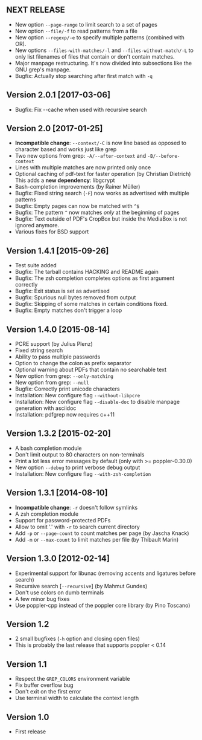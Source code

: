 NEXT RELEASE
------------

  - New option `--page-range` to limit search to a set of pages
  - New option `--file/-f` to read patterns from a file
  - New option `--regexp/-e` to specify multiple patterns (combined with OR).
  - New options `--files-with-matches/-l` and `--files-without-match/-L` to only
    list filenames of files that contain or don't contain matches.
  - Major manpage restructuring. It's now divided into subsections like the GNU
    grep's manpage.
  - Bugfix: Actually stop searching after first match with `-q`

Version 2.0.1  [2017-03-06]
---------------------------

  - Bugfix: Fix --cache when used with recursive search

Version 2.0  [2017-01-25]
-------------------------

  - **Incompatible change**: `--context/-C` is now line based as opposed to
    character based and works just like grep
  - Two new options from grep: `-A/--after-context` and `-B/--before-context`
  - Lines with multiple matches are now printed only once
  - Optional caching of pdf-text for faster operation (by Christian Dietrich)
    This adds a **new dependency**: libgcrypt
  - Bash-completion improvements (by Rainer Müller)
  - Bugfix: Fixed string search (`-F`) now works as advertised with multiple
    patterns
  - Bugfix: Empty pages can now be matched with `^$`
  - Bugfix: The pattern `^` now matches *only* at the beginning of pages
  - Bugfix: Text outside of PDF's CropBox but inside the MediaBox is not
    ignored anymore.
  - Various fixes for BSD support

Version 1.4.1  [2015-09-26]
---------------------------

  - Test suite added
  - Bugfix: The tarball contains HACKING and README again
  - Bugfix: The zsh completion completes options as first
    argument correctly
  - Bugfix: Exit status is set as advertised
  - Bugfix: Spurious null bytes removed from output
  - Bugfix: Skipping of some matches in certain conditions fixed.
  - Bugfix: Empty matches don't trigger a loop

Version 1.4.0  [2015-08-14]
---------------------------

  - PCRE support (by Julius Plenz)
  - Fixed string search
  - Ability to pass multiple passwords
  - Option to change the colon as prefix separator
  - Optional warning about PDFs that contain no searchable text
  - New option from grep: `--only-matching`
  - New option from grep: `--null`
  - Bugfix: Correctly print unicode characters
  - Installation: New configure flag `--without-libpcre`
  - Installation: New configure flag `--disable-doc` to disable
        manpage generation with asciidoc
  - Installation: pdfgrep now requires c++11

Version 1.3.2    [2015-02-20]
-----------------------------

  - A bash completion module
  - Don't limit output to 80 characters on non-terminals
  - Print a lot less error messages by default (only with >= poppler-0.30.0)
  - New option `--debug` to print verbose debug output
  - Installation: New configure flag `--with-zsh-completion`

Version 1.3.1    [2014-08-10]
-----------------------------

  - **Incompatible change**: `-r` doesn't follow symlinks
  - A zsh completion module
  - Support for password-protected PDFs
  - Allow to omit '.' with `-r` to search current directory
  - Add `-p` or `--page-count` to count matches per page (by Jascha Knack)
  - Add `-m` or `--max-count` to limit matches per file (by Thibault Marin)

Version 1.3.0    [2012-02-14]
-----------------------------

  - Experimental support for libunac (removing accents and ligatures
	before search)
  - Recursive search [`--recursive`] (by Mahmut Gundes)
  - Don't use colors on dumb terminals
  - A few minor bug fixes
  - Use poppler-cpp instead of the poppler core library (by Pino Toscano)

Version 1.2
-----------

  - 2 small bugfixes (`-h` option and closing open files)
  - This is probably the last release that supports poppler < 0.14

Version 1.1
-----------

  - Respect the `GREP_COLORS` environment variable
  - Fix buffer overflow bug
  - Don't exit on the first error
  - Use terminal width to calculate the context length

Version 1.0
-----------

  - First release
